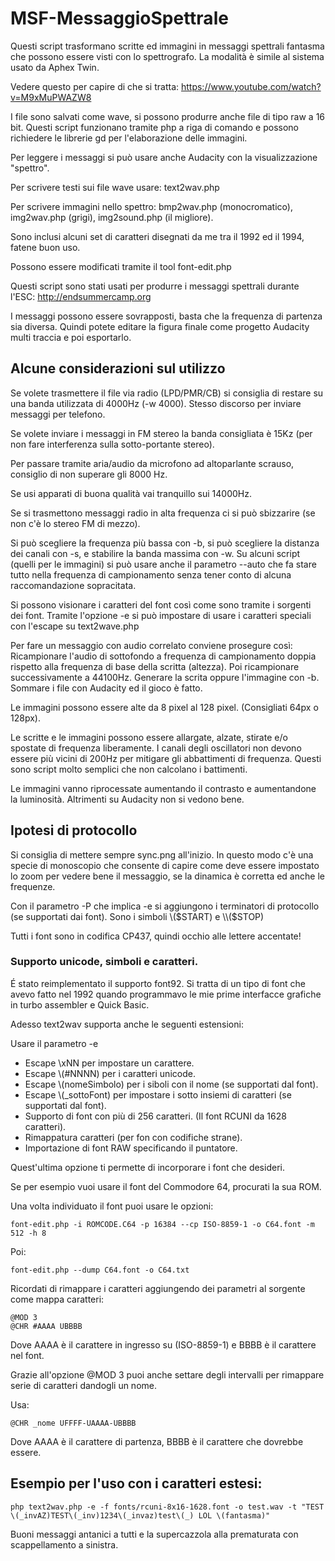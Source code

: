 # MSF-MessaggioSpettrale

Questi script trasformano scritte ed immagini in messaggi spettrali fantasma che possono essere visti con lo 
spettrografo.
La modalità è simile al sistema usato da Aphex Twin.

Vedere questo per capire di che si tratta:
https://www.youtube.com/watch?v=M9xMuPWAZW8

I file sono salvati come wave, si possono produrre anche file di tipo raw a 16 bit.
Questi script funzionano tramite php a riga di comando e possono richiedere le librerie gd per l'elaborazione delle 
immagini.

Per leggere i messaggi si può usare anche Audacity con la visualizzazione "spettro".

Per scrivere testi sui file wave usare: text2wav.php

Per scrivere immagini nello spettro: bmp2wav.php (monocromatico), img2wav.php (grigi), img2sound.php (il migliore).

Sono inclusi alcuni set di caratteri disegnati da me tra il 1992 ed il 1994, fatene buon uso.

Possono essere modificati tramite il tool font-edit.php

Questi script sono stati usati per produrre i messaggi spettrali durante l'ESC:
http://endsummercamp.org

I messaggi possono essere sovrapposti, basta che la frequenza di partenza sia diversa. Quindi potete editare la figura finale come progetto Audacity multi traccia e poi esportarlo.

## Alcune considerazioni sul utilizzo

Se volete trasmettere il file via radio (LPD/PMR/CB) si consiglia di restare su una banda utilizzata di 
4000Hz (-w 4000). Stesso discorso per inviare messaggi per telefono.

Se volete inviare i messaggi in FM stereo la banda consigliata è 15Kz (per non fare interferenza sulla sotto-portante stereo).

Per passare tramite aria/audio da microfono ad altoparlante scrauso, consiglio di non superare gli 8000 Hz.

Se usi apparati di buona qualità vai tranquillo sui 14000Hz.

Se si trasmettono messaggi radio in alta frequenza ci si può sbizzarire (se non c'è lo stereo FM di mezzo).

Si può scegliere la frequenza più bassa con -b, si può scegliere la distanza dei canali con -s, e stabilire la banda massima con -w. Su alcuni script (quelli per le immagini) si può usare anche il parametro --auto che fa stare tutto nella frequenza di campionamento senza tener conto di alcuna raccomandazione sopracitata.

Si possono visionare i caratteri del font così come sono tramite i sorgenti dei font.
Tramite l'opzione -e si può impostare di usare i caratteri speciali con l'escape su text2wave.php

Per fare un messaggio con audio correlato conviene prosegure così:
Ricampionare l'audio di sottofondo a frequenza di campionamento doppia rispetto alla frequenza di base della scritta (altezza).
Poi ricampionare successivamente a 44100Hz. Generare la scrita oppure l'immagine con -b. Sommare i file con Audacity ed il gioco è fatto.

Le immagini possono essere alte da 8 pixel al 128 pixel. (Consigliati 64px o 128px).

Le scritte e le immagini possono essere allargate, alzate, stirate e/o spostate di frequenza liberamente.
I canali degli oscillatori non devono essere più vicini di 200Hz per mitigare gli abbattimenti di frequenza. Questi sono script molto semplici che non calcolano i battimenti.

Le immagini vanno riprocessate aumentando il contrasto e aumentandone la luminosità. Altrimenti su Audacity non si vedono bene.

## Ipotesi di protocollo

Si consiglia di mettere sempre sync.png all'inizio. 
In questo modo c'è una specie di monoscopio che consente di capire come deve essere impostato lo zoom per vedere bene il messaggio, se la dinamica è corretta ed anche le frequenze.

Con il parametro -P che implica -e si aggiungono i terminatori di protocollo (se supportati dai font).
Sono i simboli \\($START) e \\($STOP)

Tutti i font sono in codifica CP437, quindi occhio alle lettere accentate!

### Supporto unicode, simboli e caratteri.

É stato reimplementato il supporto font92. Si tratta di un tipo di font che avevo fatto nel 1992 quando programmavo le mie prime interfacce grafiche in turbo assembler e Quick Basic.

Adesso text2wav supporta anche le seguenti estensioni:

Usare il parametro -e

* Escape \\xNN per impostare un carattere.
* Escape \\(#NNNN) per i caratteri unicode.
* Escape \\(nomeSimbolo) per i siboli con il nome (se supportati dal font).
* Escape \\(_sottoFont) per impostare i sotto insiemi di caratteri (se supportati dal font).
* Supporto di font con più di 256 caratteri. (Il font RCUNI da 1628 caratteri).
* Rimappatura caratteri (per fon con codifiche strane).
* Importazione di font RAW specificando il puntatore.

Quest'ultima opzione ti permette di incorporare i font che desideri.

Se per esempio vuoi usare il font del Commodore 64, procurati la sua ROM. 

Una volta individuato il font puoi usare le opzioni:
```
font-edit.php -i ROMCODE.C64 -p 16384 --cp ISO-8859-1 -o C64.font -m 512 -h 8
```
Poi:
```
font-edit.php --dump C64.font -o C64.txt
```
Ricordati di rimappare i caratteri aggiungendo dei parametri al sorgente come mappa caratteri:
```
@MOD 3
@CHR #AAAA UBBBB
```
Dove AAAA è il carattere in ingresso su (ISO-8859-1) e BBBB è il carattere nel font.

Grazie all'opzione @MOD 3 puoi anche settare degli intervalli per rimappare serie di caratteri dandogli un nome.

Usa:
```
@CHR _nome UFFFF-UAAAA-UBBBB
```
Dove AAAA è il carattere di partenza, BBBB è il carattere che dovrebbe essere.

## Esempio per l'uso con i caratteri estesi:
```
php text2wav.php -e -f fonts/rcuni-8x16-1628.font -o test.wav -t "TEST \(_invAZ)TEST\(_inv)1234\(_invaz)test\(_) LOL \(fantasma)"
```

Buoni messaggi antanici a tutti e la supercazzola alla prematurata con scappellamento a sinistra.
